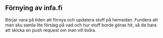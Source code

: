 ## Förnying av infa.fi

Börjar vara på tiden att förnya och updatera stuff på hemsidan. Fundera att man sku samla lite förslag på vad och hur stuff borde göras hit, så de bara att skicka en push request om man vill bidra. 